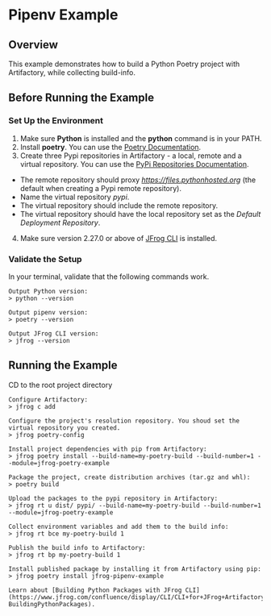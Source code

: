 # Pipenv Example

## Overview
This example demonstrates how to build a Python Poetry project with Artifactory, while collecting build-info.

## Before Running the Example
### Set Up the Environment 
1. Make sure **Python** is installed and the **python** command is in your PATH.
2. Install **poetry**. You can use the [Poetry Documentation](https://python-poetry.org/docs/).
3. Create three Pypi repositories in Artifactory - a local, remote and a virtual repository. You can use the [PyPi Repositories Documentation](https://www.jfrog.com/confluence/display/RTF/PyPI+Repositories).
* The remote repository should proxy *https://files.pythonhosted.org* (the default when creating a Pypi remote repository). 
* Name the virtual repository *pypi*.
* The virtual repository should include the remote repository.
* The virtual repository should have the local repository set as the *Default Deployment Repository*.
4. Make sure version 2.27.0 or above of [JFrog CLI](https://jfrog.com/getcli/) is installed.

### Validate the Setup
In your terminal, validate that the following commands work.
```console
Output Python version:
> python --version

Output pipenv version:
> poetry --version

Output JFrog CLI version:
> jfrog --version
```

## Running the Example
CD to the root project directory

```console
Configure Artifactory:
> jfrog c add

Configure the project's resolution repository. You shoud set the virtual repository you created.
> jfrog poetry-config

Install project dependencies with pip from Artifactory:
> jfrog poetry install --build-name=my-poetry-build --build-number=1 --module=jfrog-poetry-example

Package the project, create distribution archives (tar.gz and whl):
> poetry build

Upload the packages to the pypi repository in Artifactory:
> jfrog rt u dist/ pypi/ --build-name=my-poetry-build --build-number=1 --module=jfrog-poetry-example

Collect environment variables and add them to the build info:
> jfrog rt bce my-poetry-build 1

Publish the build info to Artifactory:
> jfrog rt bp my-poetry-build 1

Install published package by installing it from Artifactory using pip:
> jfrog poetry install jfrog-pipenv-example

Learn about [Building Python Packages with JFrog CLI](https://www.jfrog.com/confluence/display/CLI/CLI+for+JFrog+Artifactory#CLIforJFrogArtifactory-BuildingPythonPackages).
